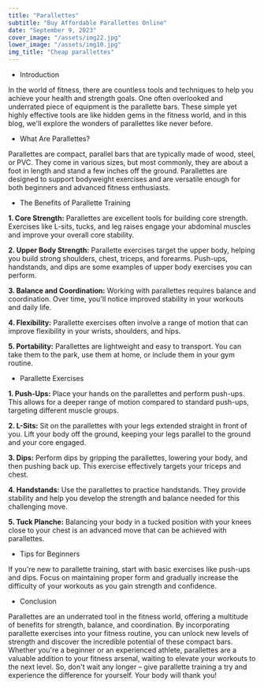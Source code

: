 ```yaml
---
title: "Parallettes"
subtitle: "Buy Affordable Parallettes Online"
date: "September 9, 2023"
cover_image: "/assets/img22.jpg"
lower_image: "/assets/img10.jpg"
img_title: "Cheap parallettes"
---
```


* Introduction

In the world of fitness, there are countless tools and techniques to help you achieve your health and strength goals. One often overlooked and underrated piece of equipment is the parallette bars. These simple yet highly effective tools are like hidden gems in the fitness world, and in this blog, we'll explore the wonders of parallettes like never before.

* What Are Parallettes?

Parallettes are compact, parallel bars that are typically made of wood, steel, or PVC. They come in various sizes, but most commonly, they are about a foot in length and stand a few inches off the ground. Parallettes are designed to support bodyweight exercises and are versatile enough for both beginners and advanced fitness enthusiasts.

* The Benefits of Parallette Training

**1. Core Strength:** Parallettes are excellent tools for building core strength. Exercises like L-sits, tucks, and leg raises engage your abdominal muscles and improve your overall core stability.

**2. Upper Body Strength:** Parallette exercises target the upper body, helping you build strong shoulders, chest, triceps, and forearms. Push-ups, handstands, and dips are some examples of upper body exercises you can perform.

**3. Balance and Coordination:** Working with parallettes requires balance and coordination. Over time, you'll notice improved stability in your workouts and daily life.

**4. Flexibility:** Parallette exercises often involve a range of motion that can improve flexibility in your wrists, shoulders, and hips.

**5. Portability:** Parallettes are lightweight and easy to transport. You can take them to the park, use them at home, or include them in your gym routine.

* Parallette Exercises

**1. Push-Ups:** Place your hands on the parallettes and perform push-ups. This allows for a deeper range of motion compared to standard push-ups, targeting different muscle groups.

**2. L-Sits:** Sit on the parallettes with your legs extended straight in front of you. Lift your body off the ground, keeping your legs parallel to the ground and your core engaged.

**3. Dips:** Perform dips by gripping the parallettes, lowering your body, and then pushing back up. This exercise effectively targets your triceps and chest.

**4. Handstands:** Use the parallettes to practice handstands. They provide stability and help you develop the strength and balance needed for this challenging move.

**5. Tuck Planche:** Balancing your body in a tucked position with your knees close to your chest is an advanced move that can be achieved with parallettes.

* Tips for Beginners

If you're new to parallette training, start with basic exercises like push-ups and dips. Focus on maintaining proper form and gradually increase the difficulty of your workouts as you gain strength and confidence.

* Conclusion

Parallettes are an underrated tool in the fitness world, offering a multitude of benefits for strength, balance, and coordination. By incorporating parallette exercises into your fitness routine, you can unlock new levels of strength and discover the incredible potential of these compact bars. Whether you're a beginner or an experienced athlete, parallettes are a valuable addition to your fitness arsenal, waiting to elevate your workouts to the next level. So, don't wait any longer – give parallette training a try and experience the difference for yourself. Your body will thank you!
